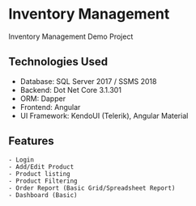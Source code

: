 # Inventory Management
Inventory Management Demo Project

## Technologies Used
  - Database: SQL Server 2017 / SSMS 2018
  - Backend: Dot Net Core 3.1.301
  - ORM: Dapper
  - Frontend: Angular
  - UI Framework: KendoUI (Telerik), Angular Material
  
  ## Features
    - Login
    - Add/Edit Product
    - Product listing
    - Product Filtering
    - Order Report (Basic Grid/Spreadsheet Report)
    - Dashboard (Basic)
  
